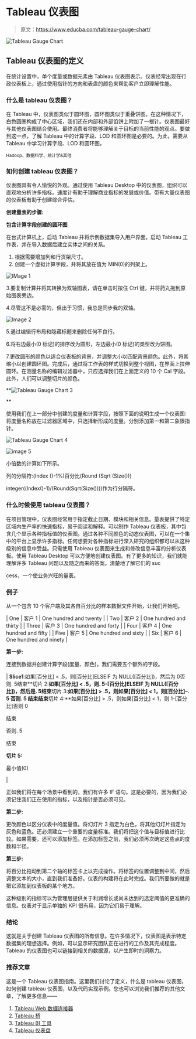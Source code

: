 # Tableau 仪表图

> 原文：<https://www.educba.com/tableau-gauge-chart/>

![Tableau Gauge Chart](img/7faa5702734724ab9f85fd63827c0b90.png)



## Tableau 仪表图的定义

在统计设置中，单个度量或数据元素由 Tableau 仪表图表示。仪表经常出现在行政仪表板上，通过使用指针的方向和表盘的颜色来帮助客户立即理解性能。

### 什么是 tableau 仪表图？

在 Tableau 中，仪表图类似于圆环图，圆环图类似于重叠饼图。在这种情况下，白色圆圈构成了中心区域，我们还在内部和外部馅饼上附加了一根针。仪表图最好与其他仪表图结合使用。最终消费者将能够理解关于目标的当前性能的观点。要做到这一点，了解 Tableau 中的计算字段、LOD 和圆环图是必要的。为此，需要从 Tableau 中学习计算字段、LOD 和圆环图。

<small>Hadoop、数据科学、统计学&其他</small>

### 如何创建 tableau 仪表图？

仪表图具有令人愉悦的外观。通过使用 Tableau Desktop 中的仪表图，组织可以直观地分析许多指标。速度计有助于理解商业指标的发展或价值。带有大量仪表图的仪表板有助于创建综合评估。

**创建量表的步骤:**

**包含计算字段创建的圆环图**

在台式计算机上，启动 Tableau 并将示例数据集导入用户界面。启动 Tableau 工作表，并在导入数据后建立实体之间的关系。

1.  根据需要增加列和行货架尺寸。
2.  创建一个虚拟计算字段，并将其放在值为 MIN(0)的列架上。

![IMage 1](img/89c7d7ad14fb89fa89a6d0f44c4d80af.png)



3.要复制计算并将其转换为双轴图表，请在单击时按住 Ctrl 键，并将药丸拖到原始图表旁边。

4.尽管这不是必需的，但出于习惯，我总是同步我的双轴。

![Image 2](img/7b1578193002820479a5de601bd5e37e.png)



5.通过编辑行布局和隐藏标题来删除任何不良行。

6.将右边最小(0 标记)的排序改为圆形，左边最小(0 标记)的类型改为饼图。

7.更改圆形的颜色以适合仪表板的背景，并调整大小以匹配背景颜色。此外，将其缩小以创建圆环图。完成后，通过将工作表的样式切换到整个视图，在界面上拉伸圆环。在测量名称的编辑过滤器中，只应选择我们在上面定义的 10 个 Cal 字段。此外，人们可以调整切片的颜色。

**![Tableau Gauge Chart 3](img/9b893603629965712756c29462aa461b.png)

** 

使用我们在上一部分中创建的度量和计算字段，按照下面的说明生成一个仪表图:将度量名称放在过滤器区域中，只选择新形成的度量。分别添加第一和第二象限指针。

![Tableau Gauge Chart 4](img/537de9175784799d8f27a8217bdab7df.png)



![image 5](img/4e0c9ba4d16766c49371fdd6cb2c0e09.png)



小倍数的计算如下所示。

列的分隔符:(Index ()-1%)百分比(Round (Sqrt (Size()))

integer((Index()-1)/(Round(Sqrt(Size())))作为行分隔符。

### 什么时候使用 tableau 仪表图？

在项目管理中，仪表图经常用于指定截止日期、模块和相关信息。量表提供了特定区域内生产率的快速指标，易于阅读和解释。可以制作 Tableau 仪表板，其中包含几个显示各种指标值的仪表图。通过各种不同颜色的动态仪表图，可以在一个集中的平台上显示许多指标。任何想要对各种指标进行深入研究的组织都可以从这种级别的信息中受益。只需使用 Tableau 仪表图来生成和修改信息丰富的分析仪表板。使用 Tableau Desktop 可以方便地创建仪表图。有了更多的知识，我们就能理解许多 Tableau 问题以及随之而来的答案。清楚地了解它们的 suc

cess，一个使业务兴旺的量表。

### 例子

从一个包含 10 个客户端及其各自百分比的样本数据文件开始，让我们开始吧。

| One | 客户 1 | One hundred and twenty |
| Two | 客户 2 | One hundred and thirty |
| Three | 客户 3 | One hundred and forty |
| Four | 客户 4 | One hundred and fifty |
| Five | 客户 5 | One hundred and sixty |
| Six | 客户 6 | One hundred and ninety |

**第一步:**

连接到数据并创建计算字段(度量、颜色)。我们需要五个额外的字段。

| **Slice1**:如果[百分比] < .5，则[百分比]ELSEIF 为 NULL([百分比])，然后为 0否则. 5结束**切片 2:**如果[百分比] < .5，则. 5-[百分比]ELSEIF 为 NULL([百分比])，然后是. 5结束**切片 3:**如果[百分比] > .5，则如果[百分比] < 1，则[百分比]–. 5 否则. 5 结束结束**切片 4:**如果[百分比] > .5，则如果[百分比] < 1，则 1-[百分比]否则 0

结束

否则. 5

结束

**切片 5:**

最小值(0)

 |

正如我们将在每个场景中看到的，我们有许多 IF 语句。这是必要的，因为我们必须记住我们正在使用的指标，以及指针是否必须可见。

**第二步:**

更改颜色以区分仪表中的度量值。将幻灯片 3 指定为白色，将其他幻灯片指定为灰色和蓝色。还必须建立一个重要的度量标准。我们将把这个值与目标值进行比较。如果需要，还可以添加标签。在添加标签之前，我们必须再次确定这些点的度数和半径。

**第三步:**

将百分比拖动到第二个轴的标签卡上以完成操作。将标签的位置调整到中间，然后调整文本的大小，直到我们准备好。仪表的构建将在此时完成。我们所要做的就是把它添加到仪表板的某个地方。

这种级别的指标可以为管理层提供关于利润增长或尚未达到的选定阈值的更准确的信息。仪表对于显示单独的 KPI 很有用，因为它们易于理解。

### 结论

这就是关于创建 Tableau 仪表图的所有信息。在许多情况下，仪表图是表示特定数据集的理想选择。例如，可以显示研究团队正在进行的工作及其完成程度。Tableau 的仪表图也可以链接到相关的数据源，以产生即时的洞察力。

### 推荐文章

这是一个 Tableau 仪表图指南。这里我们讨论了定义，什么是 tableau 仪表图，如何创建 tableau 仪表图，以及代码实现示例。您也可以浏览我们推荐的其他文章，了解更多信息——

1.  [Tableau Web 数据连接器](https://www.educba.com/tableau-web-data-connector/)
2.  [Tableau 桥](https://www.educba.com/tableau-bridge/)
3.  [Tableau BI 工具](https://www.educba.com/tableau-bi-tool/)
4.  [Tableau 仪表盘](https://www.educba.com/tableau-dashboard-with-examples/)





